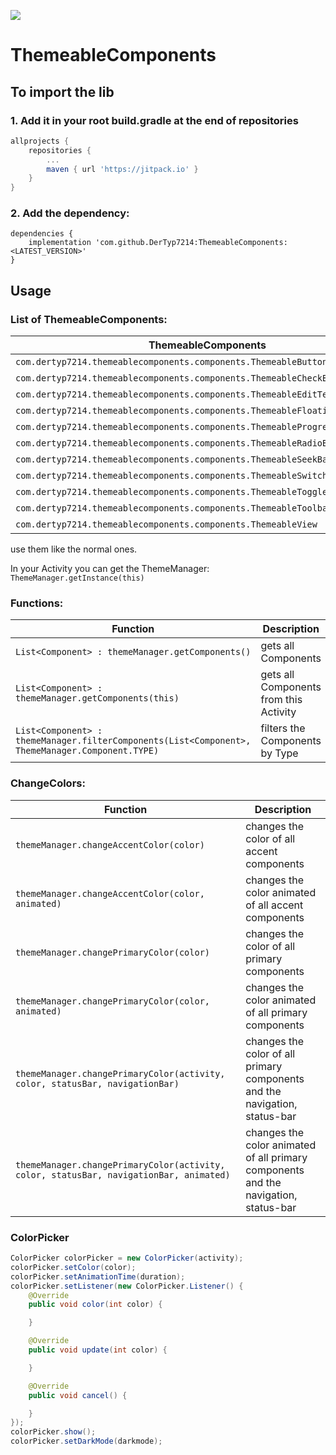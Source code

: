 [![](https://jitpack.io/v/DerTyp7214/ThemeableComponents.svg)](https://jitpack.io/#DerTyp7214/ThemeableComponents)

# ThemeableComponents

## To import the lib


### 1. Add it in your root build.gradle at the end of repositories
```gradle
allprojects {
    repositories {
        ...
        maven { url 'https://jitpack.io' }
    }
}
```

### 2. Add the dependency:
```gralde
dependencies {
    implementation 'com.github.DerTyp7214:ThemeableComponents:<LATEST_VERSION>'
}
```

## Usage

### List of ThemeableComponents:

ThemeableComponents | Original
------------------------------------------------------------- | --
`com.dertyp7214.themeablecomponents.components.ThemeableButton` | MaterialButton
`com.dertyp7214.themeablecomponents.components.ThemeableCheckBox` | AppCompatCheckBox 
`com.dertyp7214.themeablecomponents.components.ThemeableEditText` | TextInputEditText 
`com.dertyp7214.themeablecomponents.components.ThemeableFloatingActionButton` | FloatingActionButton 
`com.dertyp7214.themeablecomponents.components.ThemeableProgressBar` | ProgressBar 
`com.dertyp7214.themeablecomponents.components.ThemeableRadioButton` | AppCompatRadioButton 
`com.dertyp7214.themeablecomponents.components.ThemeableSeekBar` | AppCompatSeekBar 
`com.dertyp7214.themeablecomponents.components.ThemeableSwitch` | Switch 
`com.dertyp7214.themeablecomponents.components.ThemeableToggleButton` | ToggleButton
`com.dertyp7214.themeablecomponents.components.ThemeableToolbar` | Toolbar 
`com.dertyp7214.themeablecomponents.components.ThemeableView` | View 

use them like the normal ones.

In your Activity you can get the ThemeManager: `ThemeManager.getInstance(this)`

### Functions:

Function | Description
-- | --
`List<Component> : themeManager.getComponents()` | gets all Components
`List<Component> : themeManager.getComponents(this)` | gets all Components from this Activity
`List<Component> : themeManager.filterComponents(List<Component>, ThemeManager.Component.TYPE)` | filters the Components by Type


### ChangeColors:

Function | Description
-- | --
`themeManager.changeAccentColor(color)` | changes the color of all accent components
`themeManager.changeAccentColor(color, animated)` | changes the color animated of all accent components
`themeManager.changePrimaryColor(color)` | changes the color of all primary components
`themeManager.changePrimaryColor(color, animated)` | changes the color animated of all primary components
`themeManager.changePrimaryColor(activity, color, statusBar, navigationBar)` | changes the color of all primary components and the navigation, status-bar
`themeManager.changePrimaryColor(activity, color, statusBar, navigationBar, animated)` | changes the color animated of all primary components and the navigation, status-bar


### ColorPicker

```Java
ColorPicker colorPicker = new ColorPicker(activity);
colorPicker.setColor(color);
colorPicker.setAnimationTime(duration);
colorPicker.setListener(new ColorPicker.Listener() {
    @Override
    public void color(int color) {

    }

    @Override
    public void update(int color) {

    }

    @Override
    public void cancel() {

    }
});
colorPicker.show();
colorPicker.setDarkMode(darkmode);
```
